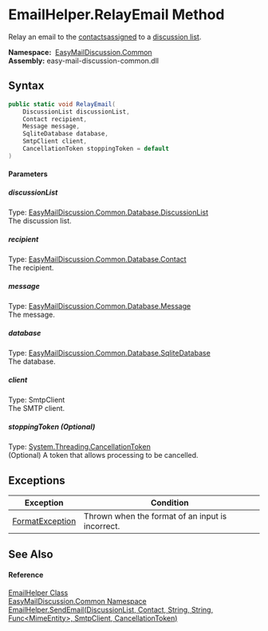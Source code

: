 EmailHelper.RelayEmail Method
=============================
Relay an email to the [contacts][1][assigned][2] to a [discussion list][3].

  **Namespace:**  [EasyMailDiscussion.Common][4]  
  **Assembly:** easy-mail-discussion-common.dll

Syntax
------

```csharp
public static void RelayEmail(
	DiscussionList discussionList,
	Contact recipient,
	Message message,
	SqliteDatabase database,
	SmtpClient client,
	CancellationToken stoppingToken = default
)
```

#### Parameters

##### *discussionList*
Type: [EasyMailDiscussion.Common.Database.DiscussionList][3]  
 The discussion list.

##### *recipient*
Type: [EasyMailDiscussion.Common.Database.Contact][1]  
 The recipient.

##### *message*
Type: [EasyMailDiscussion.Common.Database.Message][5]  
 The message.

##### *database*
Type: [EasyMailDiscussion.Common.Database.SqliteDatabase][6]  
 The database.

##### *client*
Type: SmtpClient  
 The SMTP client.

##### *stoppingToken* (Optional)
Type: [System.Threading.CancellationToken][7]  
 (Optional) A token that allows processing to be cancelled.


Exceptions
----------

| Exception            | Condition                                        |
| -------------------- | ------------------------------------------------ |
| [FormatException][8] | Thrown when the format of an input is incorrect. |


See Also
--------

#### Reference
[EmailHelper Class][9]  
[EasyMailDiscussion.Common Namespace][4]  
[EmailHelper.SendEmail(DiscussionList, Contact, String, String, Func&lt;MimeEntity>, SmtpClient, CancellationToken)][10]  

[1]: ../../EasyMailDiscussion.Common.Database/Contact/README.md
[2]: ../../EasyMailDiscussion.Common.Database/ContactSubscription/README.md
[3]: ../../EasyMailDiscussion.Common.Database/DiscussionList/README.md
[4]: ../README.md
[5]: ../../EasyMailDiscussion.Common.Database/Message/README.md
[6]: ../../EasyMailDiscussion.Common.Database/SqliteDatabase/README.md
[7]: https://docs.microsoft.com/dotnet/api/system.threading.cancellationtoken
[8]: https://docs.microsoft.com/dotnet/api/system.formatexception
[9]: README.md
[10]: SendEmail.md
